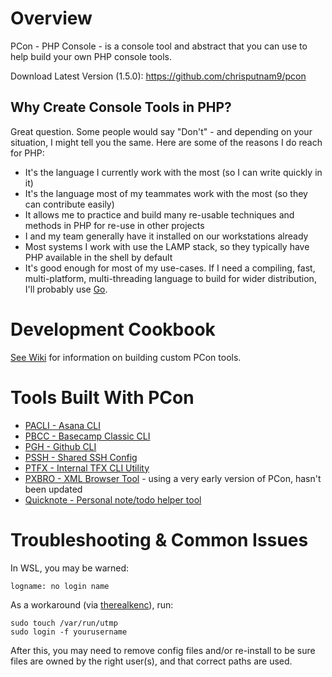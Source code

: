 # Overview
PCon - PHP Console - is a console tool and abstract that you can use to help build your own PHP
console tools.

Download Latest Version (1.5.0):
https://github.com/chrisputnam9/pcon

## Why Create Console Tools in PHP?
Great question.  Some people would say "Don't" - and depending on your situation, I might tell you
the same.  Here are some of the reasons I do reach for PHP:

 - It's the language I currently work with the most (so I can write quickly in it)
 - It's the language most of my teammates work with the most (so they can contribute easily)
 - It allows me to practice and build many re-usable techniques and methods in PHP for re-use in
   other projects
 - I and my team generally have it installed on our workstations already
 - Most systems I work with use the LAMP stack, so they typically have PHP available in the shell by
   default
 - It's good enough for most of my use-cases.  If I need a compiling, fast,
   multi-platform, multi-threading language to build for wider distribution, I'll probably use
   [Go](http://golang.org).

# Development Cookbook
[See Wiki](https://github.com/chrisputnam9/pcon/wiki) for information on building custom PCon tools.

# Tools Built With PCon
 - [PACLI - Asana CLI](https://github.com/chrisputnam9/pacli)
 - [PBCC - Basecamp Classic CLI](https://github.com/chrisputnam9/pbcc)
 - [PGH - Github CLI](https://github.com/chrisputnam9/pgh)
 - [PSSH - Shared SSH Config](https://github.com/chrisputnam9/pssh)
 - [PTFX - Internal TFX CLI Utility](https://www.webfx.com/)
 - [PXBRO - XML Browser Tool](https://github.com/chrisputnam9/pxbro) - using a very early version of PCon, hasn't been updated
 - [Quicknote - Personal note/todo helper tool](https://github.com/chrisputnam9/quicknote)

# Troubleshooting & Common Issues

In WSL, you may be warned:

    logname: no login name

As a workaround (via [therealkenc](https://github.com/microsoft/WSL/issues/888#issuecomment-393846024)), run:

    sudo touch /var/run/utmp
    sudo login -f yourusername

After this, you may need to remove config files and/or re-install to be sure files are owned by the right user(s), and that correct paths are used.
